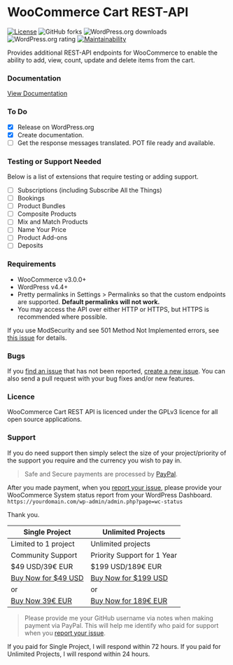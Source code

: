 # WooCommerce Cart REST-API
[![License](https://img.shields.io/badge/license-GPL--3.0%2B-red.svg)](https://github.com/seb86/WooCommerce-Cart-REST-API/blob/master/LICENSE)
![GitHub forks](https://img.shields.io/github/forks/seb86/WooCommerce-Cart-REST-API.svg?style=flat)
![WordPress.org downloads](https://img.shields.io/wordpress/plugin/dt/cart-rest-api-for-woocommerce.svg)
![WordPress.org rating](https://img.shields.io/wordpress/plugin/r/cart-rest-api-for-woocommerce.svg)
[![Maintainability](https://api.codeclimate.com/v1/badges/cb9aabd1f1e93dbe2d9c/maintainability)](https://codeclimate.com/repos/5a621ca0b44b2f029600151c/maintainability)

Provides additional REST-API endpoints for WooCommerce to enable the ability to add, view, count, update and delete items from the cart.

### Documentation

[View Documentation](https://seb86.github.io/WooCommerce-Cart-REST-API-Docs/)

### To Do
* [X] Release on WordPress.org
* [X] Create documentation.
* [ ] Get the response messages translated. POT file ready and available.

### Testing or Support Needed

Below is a list of extensions that require testing or adding support.

* [ ] Subscriptions (including Subscribe All the Things)
* [ ] Bookings
* [ ] Product Bundles
* [ ] Composite Products
* [ ] Mix and Match Products
* [ ] Name Your Price
* [ ] Product Add-ons
* [ ] Deposits

### Requirements
* WooCommerce v3.0.0+
* WordPress v4.4+
* Pretty permalinks in Settings > Permalinks so that the custom endpoints are supported. **Default permalinks will not work.**
* You may access the API over either HTTP or HTTPS, but HTTPS is recommended where possible.

If you use ModSecurity and see 501 Method Not Implemented errors, see [this issue](https://github.com/woocommerce/woocommerce/issues/9838) for details.

### Bugs
If you [find an issue](https://github.com/seb86/WooCommerce-Cart-REST-API/issues?state=open) that has not been reported, [create a new issue](https://github.com/seb86/WooCommerce-Cart-REST-API/issues/new). You can also send a pull request with your bug fixes and/or new features.

### Licence

WooCommerce Cart REST API is licenced under the GPLv3 licence for all open source applications.

### Support

If you do need support then simply select the size of your project/priority of the support you require and the currency you wish to pay in.

> Safe and Secure payments are processed by [PayPal](https://www.paypal.com).

After you made payment, when you [report your issue](https://github.com/seb86/WooCommerce-Cart-REST-API/issues/new), please provide your WooCommerce System status report from your WordPress Dashboard. `https://yourdomain.com/wp-admin/admin.php?page=wc-status`

Thank you.

| Single Project | Unlimited Projects |
| -------------- | ------------------ |
| Limited to 1 project | Unlimited projects |
| Community Support | Priority Support for 1 Year |
| $49 USD/39€ EUR | $199 USD/189€ EUR |
| <a href="https://www.paypal.me/CodeBreaker/49usd">Buy Now for $49 USD</a> | <a href="https://www.paypal.me/CodeBreaker/199usd">Buy Now for $199 USD</a> |
| or | or |
|  <a href="https://www.paypal.me/CodeBreaker/39eur">Buy Now 39€ EUR</a> | <a href="https://www.paypal.me/CodeBreaker/189eur">Buy Now for 189€ EUR</a> |

> Please provide me your GitHub username via notes when making payment via PayPal. This will help me identify who paid for support when you [report your issue](https://github.com/seb86/WooCommerce-Cart-REST-API/issues/new).

If you paid for Single Project, I will respond within 72 hours. If you paid for Unlimited Projects, I will respond within 24 hours.
